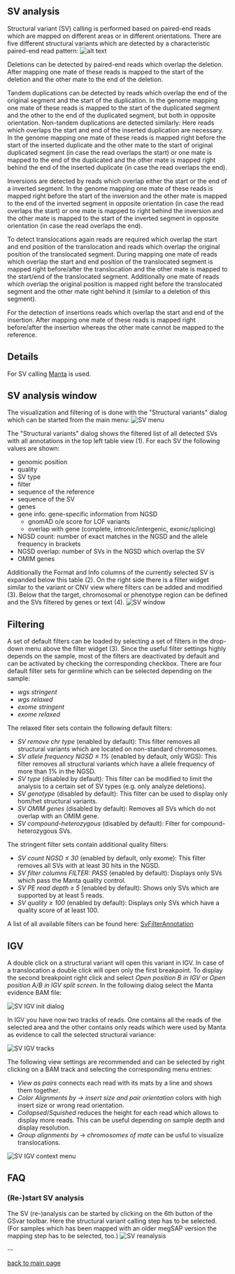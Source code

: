 ## SV analysis

Structural variant (SV) calling is performed based on paired-end reads which are mapped on different areas or in different orientations.
There are five different structural variants which are detected by a characteristic paired-end read pattern:
![alt text](sv_read_pattern.png)

Deletions can be detected by paired-end reads which overlap the deletion. After mapping one mate of these reads is mapped to the start of the deletion and the other mate to the end of the deletion. 

Tandem duplications can be detected by reads which overlap the end of the original segment and the start of the duplication. In the genome mapping one mate of these reads is mapped to the start of the duplicated segment and the other to the end of the duplicated segment, but both in opposite orientation. Non-tandem duplications are detected similarly: Here reads which overlaps the start and end of the inserted duplication are necessary. In the genome mapping one mate of these reads is mapped right before the start of the inserted duplicate and the other mate to the start of original duplicated segment (in case the read overlaps the start) or one mate is mapped to the end of the duplicated and the other mate is mapped right behind the end of the inserted duplicate (in case the read overlaps the end).

Inversions are detected by reads which overlap either the start or the end of a inverted segment. In the genome mapping one mate of these reads is mapped right before the start of the inversion and the other mate is mapped to the end of the inverted segment in opposite orientation (in case the read overlaps the start) or one mate is mapped to right behind the inversion and the other mate is mapped to the start of the inverted segment in opposite orientation (in case the read overlaps the end).

To detect translocations again reads are required which overlap the start and end position of the translocation and reads which overlap the original position of the translocated segment. During mapping one mate of reads which overlap the start and end position of the translocated segment is mapped right before/after the translocation and the other mate is mapped to the start/end of the translocated segment. Additionally one mate of reads which overlap the original position is mapped right before the translocated segment and the other mate right behind it (similar to a deletion of this segment).

For the detection of insertions reads which overlap the start and end of the insertion. After mapping one mate of these reads is mapped right before/after the insertion whereas the other mate cannot be mapped to the reference.


## Details

For SV calling [Manta](https://github.com/Illumina/manta) is used.

## SV analysis window

The visualization and filtering of is done with the "Structural variants" dialog which can be started from the main menu:
![SV menu](sv_menu.png)

The "Structural variants" dialog shows the filtered list of all detected SVs with all annotations in the top left table view (1). For each SV the following values are shown:

* genomic position
* quality
* SV type
* filter
* sequence of the reference
* sequence of the SV
* genes
* gene info: gene-specific information from NGSD
	* gnomAD o/e score for LOF variants
	* overlap with gene (complete, intronic/intergenic, exonic/splicing) 
* NGSD count: number of exact matches in the NGSD and the allele frequency in brackets
* NGSD overlap: number of SVs in the NGSD which overlap the SV
* OMIM genes	

Additionally the Format and Info columns of the currently selected SV is expanded below this table (2). On the right side there is a filter widget similar to the variant or CNV view where filters can be added and modified (3). Below that the target, chromosomal or phenotype region can be defined and the SVs filtered by genes or text (4). 
![SV window](sv_window.png)

## Filtering

A set of default filters can be loaded by selecting a set of filters in the drop-down menu above the filter widget (3). Since the useful filter settings highly depends on the sample, most of the filters are deactivated by default and can be activated by checking the corresponding checkbox. There are four default filter sets for germline which can be selected depending on the sample:

* *wgs stringent*
* *wgs relaxed*
* *exome stringent*
* *exome relaxed*

The relaxed fiter sets contain the following default filters:

* *SV remove chr type* (enabled by default): This filter removes all structural variants which are located on non-standard chromosomes.
* *SV allele frequency NGSD ≤ 1%* (enabled by default, only WGS): This filter removes all structural variants which have a allele frequency of more than 1% in the NGSD.
* *SV type* (disabled by default): This filter can be modified to limit the analysis to a certain set of SV types (e.g. only analyze deletions).
* *SV genotype* (disabled by default): This filter can be used to display only hom/het structural variants.
* *SV OMIM genes* (disabled by default): Removes all SVs which do not overlap with an OMIM gene.
* *SV compound-heterozygous* (disabled by default): Filter for compound-heterozygous SVs.

The stringent filter sets contain additional quality filters:

* *SV count NGSD ≤ 30* (enabled by default, only exome): This filter removes all SVs with at least 30 hits in the NGSD.
* *SV filter columns FILTER: PASS* (enabled by default): Displays only SVs which pass the Manta quality control.
* *SV PE read depth ≥ 5* (enabled by default): Shows only SVs which are supported by at least 5 reads.
* *SV quality ≥ 100* (enabled by default): Displays only SVs which have a quality score of at least 100.

A list of all available filters can be found here: [SvFilterAnnotation](https://github.com/imgag/ngs-bits/blob/master/doc/tools/SvFilterAnnotations.md)

## IGV

A double click on a structural variant will open this variant in IGV. In case of a translocation a double click will open only the first breakpoint. To display the second breakpoint right click and select *Open position B in IGV* or *Open position A/B in IGV split screen*. In the following dialog select the Manta evidence BAM file:

![SV IGV init dialog](sv_igv_initdlg.png)

In IGV you have now two tracks of reads. One contains all the reads of the selected area and the other contains only reads wihich were used by Manta as evidence to call the selected structural variance:

![SV IGV tracks](sv_igv_tracks.png)

The following view settings are recommended and can be selected by right clicking on a BAM track and selecting the corresponding menu entries:

* *View as pairs* connects each read with its mats by a line and shows them together.
* *Color Alignments by* -> *insert size and pair orientation* colors with high insert size or wrong read orientation.
* *Collapsed*/*Squished* reduces the height for each read which allows to display more reads. This can be useful depending on sample depth and display resolution.
* *Group alignments by* -> *chromosomes of mate* can be usful to visualize translocations.

![SV IGV context menu](sv_igv_contextMenu.png)



## FAQ

### (Re-)start SV analysis

The SV (re-)analysis can be started by clicking on the 6th button of the GSvar toolbar. Here the structural variant calling step has to be selected. (For samples which has been mapped with an older megSAP version the mapping step has to be selected, too.)
![SV reanalysis](sv_reanalysis.png)


--

[back to main page](index.md)

























